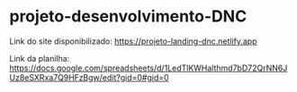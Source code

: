 # projeto-desenvolvimento-DNC
Link do site disponibilizado: https://projeto-landing-dnc.netlify.app

Link da planilha: https://docs.google.com/spreadsheets/d/1LedTlKWHalthmd7bD72QrNN6JUz8eSXRxa7Q9HFzBgw/edit?gid=0#gid=0
